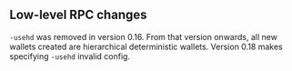 Low-level RPC changes
----------------------

`-usehd` was removed in version 0.16. From that version onwards, all new
wallets created are hierarchical deterministic wallets. Version 0.18 makes
specifying `-usehd` invalid config.
